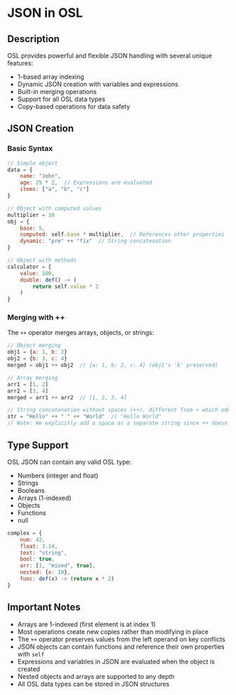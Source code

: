 # JSON in OSL

## Description

OSL provides powerful and flexible JSON handling with several unique features:
- 1-based array indexing
- Dynamic JSON creation with variables and expressions
- Built-in merging operations
- Support for all OSL data types
- Copy-based operations for data safety

## JSON Creation

### Basic Syntax

```javascript
// Simple object
data = {
    name: "John",
    age: 25 * 2,  // Expressions are evaluated
    items: ["a", "b", "c"]
}

// Object with computed values
multiplier = 10
obj = {
    base: 5,
    computed: self.base * multiplier,  // References other properties
    dynamic: "pre" ++ "fix"  // String concatenation
}

// Object with methods
calculator = {
    value: 100,
    double: def() -> (
        return self.value * 2
    )
}
```

### Merging with ++

The `++` operator merges arrays, objects, or strings:

```javascript
// Object merging
obj1 = {a: 1, b: 2}
obj2 = {b: 3, c: 4}
merged = obj1 ++ obj2  // {a: 1, b: 2, c: 4} (obj1's 'b' preserved)

// Array merging
arr1 = [1, 2]
arr2 = [3, 4]
merged = arr1 ++ arr2  // [1, 2, 3, 4]

// String concatenation without spaces (++), different from + which adds spaces
str = "Hello" ++ " " ++ "World"  // "Hello World"
// Note: We explicitly add a space as a separate string since ++ doesn't add spaces
```

## Type Support

OSL JSON can contain any valid OSL type:
- Numbers (integer and float)
- Strings
- Booleans
- Arrays (1-indexed)
- Objects
- Functions
- null

```javascript
complex = {
    num: 42,
    float: 3.14,
    text: "string",
    bool: true,
    arr: [1, "mixed", true],
    nested: {x: 10},
    func: def(x) -> (return x * 2)
}
```

## Important Notes

- Arrays are 1-indexed (first element is at index 1)
- Most operations create new copies rather than modifying in place
- The `++` operator preserves values from the left operand on key conflicts
- JSON objects can contain functions and reference their own properties with `self`
- Expressions and variables in JSON are evaluated when the object is created
- Nested objects and arrays are supported to any depth
- All OSL data types can be stored in JSON structures

